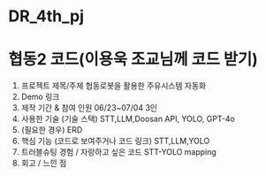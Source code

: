 # DR_4th_pj
# 협동2 코드(이용욱 조교님께 코드 받기)
1. 프로젝트 제목/주제        협동로봇을 활용한 주유시스템 자동화
2. Demo 링크
3. 제작 기간 & 참여 인원    06/23~07/04  3인
4. 사용한 기술 (기술 스택)  STT,LLM,Doosan API, YOLO, GPT-4o
5. (필요한 경우) ERD                   
6. 핵심 기능 (코드로 보여주거나 코드 링크)  STT,LLM,YOLO
7. 트러블슈팅 경험 / 자랑하고 싶은 코드  STT-YOLO mapping
8. 회고 / 느낀 점
